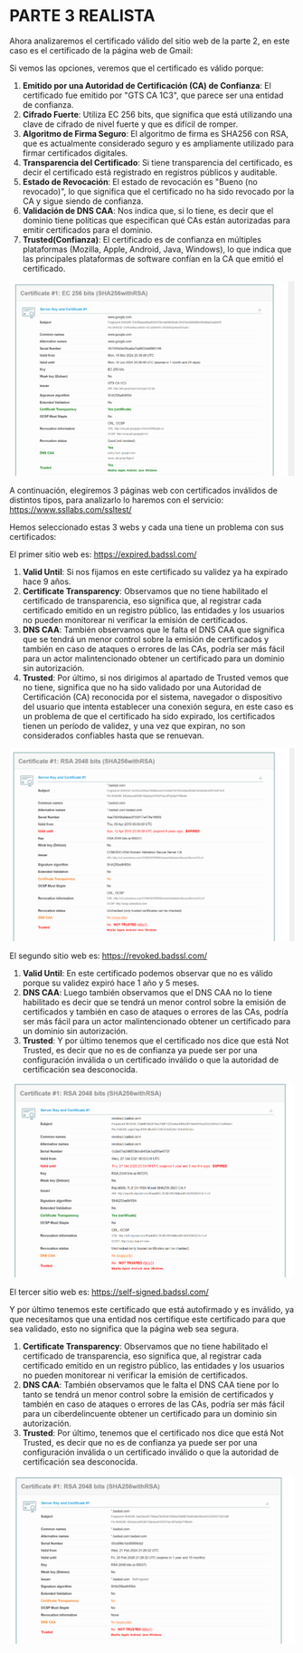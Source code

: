 
# PARTE 3 REALISTA

Ahora analizaremos el certificado válido del sitio web de la parte 2, en este caso es el certificado de la página web de Gmail:

Si vemos las opciones, veremos que el certificado es válido porque:

1. **Emitido por una Autoridad de Certificación (CA) de Confianza**: El certificado fue emitido por "GTS CA 1C3", que parece ser una entidad de confianza. 
1. **Cifrado Fuerte**: Utiliza EC 256 bits, que significa que está utilizando una clave de cifrado de nivel fuerte y que es difícil de romper.
1. **Algoritmo de Firma Seguro**: El algoritmo de firma es SHA256 con RSA, que es actualmente considerado seguro y es ampliamente utilizado para firmar certificados digitales.
1. **Transparencia del Certificado**: Si tiene transparencia del certificado, es decir el certificado está registrado en registros públicos y auditable.
1. **Estado de Revocación**: El estado de revocación es "Bueno (no revocado)", lo que significa que el certificado no ha sido revocado por la CA y sigue siendo de confianza.
1. **Validación de DNS CAA**: Nos indica que, si lo tiene, es decir que el dominio tiene políticas que especifican qué CAs están autorizadas para emitir certificados para el dominio.
1. **Trusted(Confianza)**: El certificado es de confianza en múltiples plataformas (Mozilla, Apple, Android, Java, Windows), lo que indica que las principales plataformas de software confían en la CA que emitió el certificado.

![imgcertgoogle](img/certgoogle.png)

A continuación, elegiremos 3 páginas web con certificados inválidos de distintos tipos, para analizarlo lo haremos con el servicio: <https://www.ssllabs.com/ssltest/>  

Hemos seleccionado estas 3 webs y cada una tiene un problema con sus certificados:

El primer sitio web es: <https://expired.badssl.com/>

1. **Valid Until**: Si nos fijamos en este certificado su validez ya ha expirado hace 9 años.
1. **Certificate Transparency**: Observamos que no tiene habilitado el certificado de transparencia, eso significa que, al registrar cada certificado emitido en un registro público, las entidades y los usuarios no pueden monitorear ni verificar la emisión de certificados.
1. **DNS CAA**: También observamos que le falta el DNS CAA que significa que se tendrá un menor control sobre la emisión de certificados y también en caso de ataques o errores de las CAs, podría ser más fácil para un actor malintencionado obtener un certificado para un dominio sin autorización. 
1. **Trusted**: Por último, si nos dirigimos al apartado de Trusted vemos que no tiene, significa que no ha sido validado por una Autoridad de Certificación (CA) reconocida por el sistema, navegador o dispositivo del usuario que intenta establecer una conexión segura, en este caso es un problema de que el certificado ha sido expirado, los certificados tienen un período de validez, y una vez que expiran, no son considerados confiables hasta que se renuevan.

![imgexpiredssl](img/expiredssl.png)

El segundo sitio web es: <https://revoked.badssl.com/>

1. **Valid Until**: En este certificado podemos observar que no es válido porque su validez expiró hace 1 año y 5 meses.
1. **DNS CAA**: Luego también observamos que el DNS CAA no lo tiene habilitado es decir que se tendrá un menor control sobre la emisión de certificados y también en caso de ataques o errores de las CAs, podría ser más fácil para un actor malintencionado obtener un certificado para un dominio sin autorización. 
1. **Trusted**: Y por último tenemos que el certificado nos dice que está Not Trusted, es decir que no es de confianza ya puede ser por una configuración inválida o un certificado inválido o que la autoridad de certificación sea desconocida.

![imgrevoked](img/revoked.png)

El tercer sitio web es: <https://self-signed.badssl.com/> 

Y por último tenemos este certificado que está autofirmado y es inválido, ya que necesitamos que una entidad nos certifique este certificado para que sea validado, esto no significa que la página web sea segura.

1. **Certificate Transparency**: Observamos que no tiene habilitado el certificado de transparencia, eso significa que, al registrar cada certificado emitido en un registro público, las entidades y los usuarios no pueden monitorear ni verificar la emisión de certificados.
1. **DNS CAA**: También observamos que le falta el DNS CAA tiene por lo tanto se tendrá un menor control sobre la emisión de certificados y también en caso de ataques o errores de las CAs, podría ser más fácil para un ciberdelincuente obtener un certificado para un dominio sin autorización. 
1. **Trusted**: Por último, tenemos que el certificado nos dice que está Not Trusted, es decir que no es de confianza ya puede ser por una configuración inválida o un certificado inválido o que la autoridad de certificación sea desconocida.

![imgselfsigned](img/selfsigned.png)



[ref1]: Aspose.Words.76d9b43d-2804-4deb-b36b-29104b9f30b8.006.jpeg
[ref2]: Aspose.Words.76d9b43d-2804-4deb-b36b-29104b9f30b8.007.jpeg

